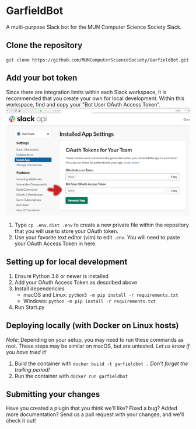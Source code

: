 # GarfieldBot

A multi-purpose Slack bot for the MUN Computer Science Society Slack.

## Clone the repository

`git clone https://github.com/MUNComputerScienceSociety/GarfieldBot.git`

## Add your bot token

Since there are integration limits within each Slack workspace, it is recommended that you create your own for local development. Within this workspace, find and copy your "Bot User OAuth Access Token". 
![Token](docs/token.png)

1. Type `cp .env.dist .env` to create a new private file within the repository that you will use to store your OAuth token.
2. Use your favorite text editor (vim) to edit `.env`. You will need to paste your OAuth Access Token in here.

## Setting up for local development

1. Ensure Python 3.6 or newer is installed
2. Add your OAuth Access Token as described above
3. Install dependencies
   * macOS and Linux: `python3 -m pip install -r requirements.txt`
   * Windows: `python -m pip install -r requirements.txt`
4. Run Start.py

## Deploying locally (with Docker on Linux hosts)

*Note:* Depending on your setup, you may need to run these commands as root. These steps may be similar on macOS, but are untested. _Let us know if you have tried it!_

1. Build the container with `docker build -t garfieldbot .`  _Don't forget the trailing period!_
2. Run the container with `docker run garfieldbot`

## Submitting your changes

Have you created a plugin that you think we'll like? Fixed a bug? Added more documentation? Send us a pull request with your changes, and we'll check it out!

